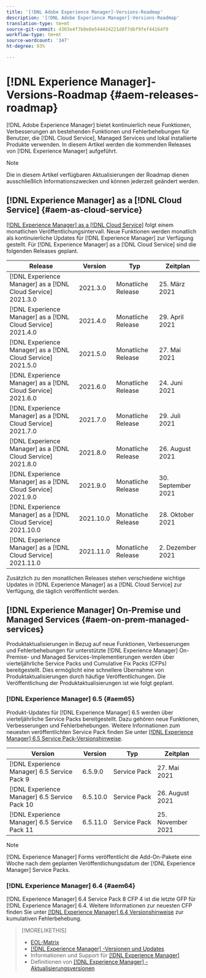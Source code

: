 ```yaml
---
title: '[!DNL Adobe Experience Manager]-Versions-Roadmap'
description: '[!DNL Adobe Experience Manager]-Versions-Roadmap'
translation-type: tm+mt
source-git-commit: 4303e4f7b0e0e544434221d8f7dbf9fef44164f9
workflow-type: tm+mt
source-wordcount: '347'
ht-degree: 93%

---
```



# [!DNL Experience Manager]-Versions-Roadmap {#aem-releases-roadmap}

[!DNL Adobe Experience Manager] bietet kontinuierlich neue Funktionen, Verbesserungen an bestehenden Funktionen und Fehlerbehebungen für Benutzer, die [!DNL Cloud Service], Managed Services und lokal installierte Produkte verwenden. In diesem Artikel werden die kommenden Releases von [!DNL Experience Manager] aufgeführt.

>[!NOTE]
>
>Die in diesem Artikel verfügbaren Aktualisierungen der Roadmap dienen ausschließlich Informationszwecken und können jederzeit geändert werden.

## [!DNL Experience Manager] as a [!DNL Cloud Service] {#aem-as-cloud-service}

[[!DNL Experience Manager]  as a  [!DNL Cloud Service]](https://experienceleague.adobe.com/docs/experience-manager-cloud-service/release-notes/home.html?lang=de) folgt einem monatlichen Veröffentlichungsintervall. Neue Funktionen werden monatlich als kontinuierliche Updates für [!DNL Experience Manager] zur Verfügung gestellt. Für [!DNL Experience Manager] as a [!DNL Cloud Service] sind die folgenden Releases geplant.

| Release | Version | Typ | Zeitplan |
|---|---|---|---|
| [!DNL Experience Manager] as a [!DNL Cloud Service] 2021.3.0 | 2021.3.0 | Monatliche Release | 25. März 2021 |
| [!DNL Experience Manager] as a [!DNL Cloud Service] 2021.4.0 | 2021.4.0 | Monatliche Release | 29. April 2021 |
| [!DNL Experience Manager] as a [!DNL Cloud Service] 2021.5.0 | 2021.5.0 | Monatliche Release | 27. Mai 2021 |
| [!DNL Experience Manager] as a [!DNL Cloud Service] 2021.6.0 | 2021.6.0 | Monatliche Release | 24. Juni 2021 |
| [!DNL Experience Manager] as a [!DNL Cloud Service] 2021.7.0 | 2021.7.0 | Monatliche Release | 29. Juli 2021 |
| [!DNL Experience Manager] as a [!DNL Cloud Service] 2021.8.0 | 2021.8.0 | Monatliche Release | 26. August 2021 |
| [!DNL Experience Manager] as a [!DNL Cloud Service] 2021.9.0 | 2021.9.0 | Monatliche Release | 30. September 2021 |
| [!DNL Experience Manager] as a [!DNL Cloud Service] 2021.10.0 | 2021.10.0 | Monatliche Release | 28. Oktober 2021 |
| [!DNL Experience Manager] as a [!DNL Cloud Service] 2021.11.0 | 2021.11.0 | Monatliche Release | 2. Dezember 2021 |

Zusätzlich zu den monatlichen Releases stehen verschiedene wichtige Updates in [!DNL Experience Manager] as a [!DNL Cloud Service] zur Verfügung, die täglich veröffentlicht werden.

## [!DNL Experience Manager] On-Premise und Managed Services {#aem-on-prem-managed-services}

Produktaktualisierungen in Bezug auf neue Funktionen, Verbesserungen und Fehlerbehebungen für unterstützte [!DNL Experience Manager] On-Premise- und Managed Services-Implementierungen werden über vierteljährliche Service Packs und Cumulative Fix Packs (CFPs) bereitgestellt. Dies ermöglicht eine schnellere Übernahme von Produktaktualisierungen durch häufige Veröffentlichungen. Die Veröffentlichung der Produktaktualisierungen ist wie folgt geplant.

### [!DNL Experience Manager] 6.5 {#aem65}

Produkt-Updates für [!DNL Experience Manager] 6.5 werden über vierteljährliche Service Packs bereitgestellt. Dazu gehören neue Funktionen, Verbesserungen und Fehlerbehebungen. Weitere Informationen zum neuesten veröffentlichten Service Pack finden Sie unter [[!DNL Experience Manager] 6.5 Service Pack-Versionshinweise](https://experienceleague.adobe.com/docs/experience-manager-65/release-notes/service-pack/sp-release-notes.html?lang=de).

| Version | Version | Typ | Zeitplan |
|---|---|---|---|
| [!DNL Experience Manager] 6.5 Service Pack 9 | 6.5.9.0 | Service Pack | 27. Mai 2021 |
| [!DNL Experience Manager] 6.5 Service Pack 10 | 6.5.10.0 | Service Pack | 26. August 2021 |
| [!DNL Experience Manager] 6.5 Service Pack 11 | 6.5.11.0 | Service Pack | 25. November 2021 |

>[!NOTE]
>
>[!DNL Experience Manager] Forms veröffentlicht die Add-On-Pakete eine Woche nach dem geplanten Veröffentlichungsdatum der [!DNL Experience Manager] Service Packs.

### [!DNL Experience Manager] 6.4 {#aem64}

[!DNL Experience Manager] 6.4 Service Pack 8 CFP 4 ist die letzte GFP für  [!DNL Experience Manager] 6.4. Weitere Informationen zur neuesten CFP finden Sie unter  [[!DNL Experience Manager] 6.4 Versionshinweise](https://experienceleague.adobe.com/docs/experience-manager-64/release-notes/cfp-release-notes.html?lang=de) zur kumulativen Fehlerbehebung.

>[!MORELIKETHIS]
>
>* [EOL-Matrix](https://helpx.adobe.com/de/support/programs/eol-matrix.html)
>* [[!DNL Experience Manager] -Versionen und Updates](https://experienceleague.adobe.com/docs/experience-manager-release-information/aem-release-updates/aem-releases-updates.html?lang=de)
>* Informationen und Support für [[!DNL Experience Manager] ](https://experienceleague.adobe.com/docs/experience-manager-cloud-service.html?lang=de)
>* Definitionen von [[!DNL Experience Manager] -Aktualisierungsversionen](/help/update-release-vehicle-definitions.md)

